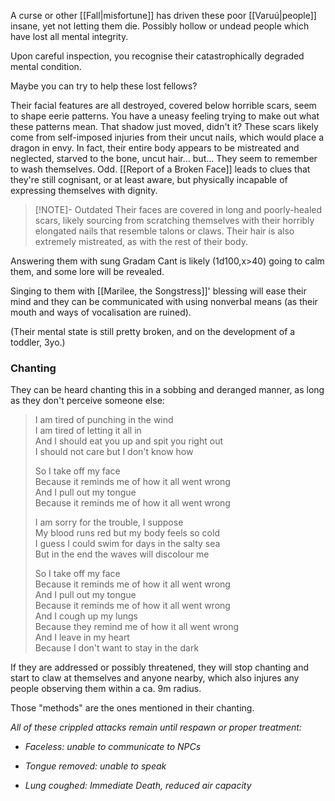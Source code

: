 
A curse or other [[Fall|misfortune]] has driven these poor [[Varuú|people]] insane, yet not letting them die.
Possibly hollow or undead people which have lost all mental integrity.

Upon careful inspection, you recognise their catastrophically degraded mental condition.

Maybe you can try to help these lost fellows?

Their facial features are all destroyed, covered below horrible scars, seem to shape eerie patterns. You have a uneasy feeling trying to make out what these patterns mean. That shadow just moved, didn't it?
These scars likely come from self-imposed injuries from their uncut nails, which would place a dragon in envy. 
In fact, their entire body appears to be mistreated and neglected, starved to the bone, uncut hair... but... They seem to remember to wash themselves. Odd.
[[Report of a Broken Face]] leads to clues that they're still cognisant, or at least aware, but physically incapable of expressing themselves with dignity. 

> [!NOTE]- Outdated
> Their faces are covered in long and poorly-healed scars, likely sourcing from scratching themselves with their horribly elongated nails that resemble talons or claws.
> Their hair is also extremely mistreated, as with the rest of their body. 
> 

Answering them with sung Gradam Cant is likely (1d100,x\>40) going to calm them, and some lore will be revealed.

Singing to them with [[Marilee, the Songstress]]' blessing will ease their mind and they can be communicated with using nonverbal means (as their mouth and ways of vocalisation are ruined).

(Their mental state is still pretty broken, and on the development of a toddler, 3yo.)
### Chanting
They can be heard chanting this in a sobbing and deranged manner, as long as they don't perceive someone else:

>I am tired of punching in the wind  
>I am tired of letting it all in  
>And I should eat you up and spit you right out  
>I should not care but I don't know how  
>
>So I take off my face  
>Because it reminds me of how it all went wrong  
>And I pull out my tongue  
>Because it reminds me of how it all went wrong  
>
>I am sorry for the trouble, I suppose  
>My blood runs red but my body feels so cold  
>I guess I could swim for days in the salty sea  
>But in the end the waves will discolour me  
>
>So I take off my face  
>Because it reminds me of how it all went wrong  
>And I pull out my tongue  
>Because it reminds me of how it all went wrong  
>And I cough up my lungs  
>Because they remind me of how it all went wrong  
>And I leave in my heart  
>Because I don't want to stay in the dark


If they are addressed or possibly threatened, they will stop chanting and start to claw at themselves and anyone nearby, which also injures any people observing them within a ca. 9m radius.

Those "methods" are the ones mentioned in their chanting.

*All of these crippled attacks remain until respawn or proper treatment:*

-   *Faceless: unable to communicate to NPCs*

-   *Tongue removed: unable to speak*

-   *Lung coughed: Immediate Death, reduced air capacity*

 

